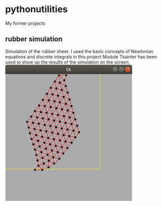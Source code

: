 # pythonutilities
My former projects
## rubber simulation
Simulation of the rubber sheet. I used the basic concepts of Newtonian equations and discrete integrals in this project 
Module Tkainter has been used to show up the results of the simulation on the screen.
![my image](https://github.com/mkrzyzan/pythonutilities/blob/master/rubbersimulation/rubbersheet.png)
